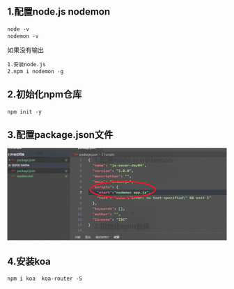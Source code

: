## 1.配置node.js nodemon

```
node -v
nodemon -v
```

如果没有输出

```
1.安装node.js
2.npm i nodemon -g
```

## 2.初始化npm仓库

```
npm init -y
```



## 3.配置package.json文件

![](assets/config.png)



## 4.安装koa

```
npm i koa  koa-router -S
```

